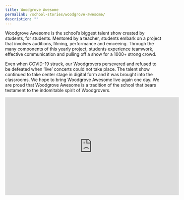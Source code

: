 ```yaml
---
title: Woodgrove Awesome
permalink: /school-stories/woodgrove-awesome/
description: ""
---
```

Woodgrove Awesome is the school’s biggest talent show created by students, for students. Mentored by a teacher, students embark on a project that involves auditions, filming, performance and emceeing. Through the many components of this yearly project, students experience teamwork, effective communication and pulling off a show for a 1000+ strong crowd. 

  

Even when COVID-19 struck, our Woodgrovers persevered and refused to be defeated when ‘live’ concerts could not take place. The talent show continued to take center stage in digital form and it was brought into the classrooms. We hope to bring Woodgrove Awesome live again one day. We are proud that Woodgrove Awesome is a tradition of the school that bears testament to the indomitable spirit of Woodgrovers.

<iframe width="560" height="315" src="https://www.youtube.com/embed/KToJ8F45g8M" title="YouTube video player" frameborder="0" allow="accelerometer; autoplay; clipboard-write; encrypted-media; gyroscope; picture-in-picture" allowfullscreen></iframe>